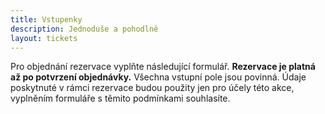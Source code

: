 ```yaml
---
title: Vstupenky
description: Jednoduše a pohodlně
layout: tickets
---
```


Pro objednání rezervace vyplňte následující formulář. **Rezervace je platná až po potvrzení objednávky.** Všechna vstupní pole jsou povinná. Údaje poskytnuté v&nbsp;rámci rezervace budou použity jen pro&nbsp;účely této akce, vyplněním formuláře s těmito podmínkami souhlasíte.